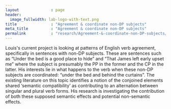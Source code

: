 ```yaml
---
layout              : page
header:
  image_fullwidth: lab-logo-with-text.png
title               : "Agreement & coordinate non-DP subjects"
meta_title          : "Agreement & coordinate non-DP subjects"
permalink           : "research/Agreement-&-coordinate-non-DP-subjects/"
---
```



Louis's current project is looking at patterns of English verb agreement, specifically in sentences with non-DP subjects. These are sentences such as “Under the bed is a good place to hide” and “That James left early upset me” where the subject is presumably the PP in the former and the CP in the latter. His interests lie in what happens to the verb when these non-DP subjects are coordinated: “under the bed and behind the curtains”. The existing literature on this topic identifies a notion of the conjoined elements shared ‘semantic compatibility’ as contributing to an alternation between singular and plural verb forms. His research is investigating the contribution of both these supposed semantic effects and potential non-semantic effects. 